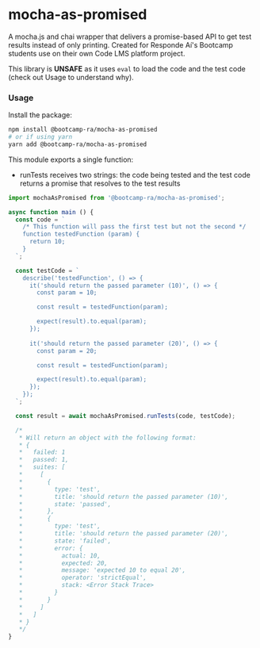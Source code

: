# mocha-as-promised
A mocha.js and chai wrapper that delivers a promise-based API to get test results instead of only printing. Created for Responde Aí's Bootcamp students use on their own Code LMS platform project.

This library is **UNSAFE** as it uses `eval` to load the code and the test code (check out Usage to understand why).

### Usage

Install the package:

```sh
npm install @bootcamp-ra/mocha-as-promised
# or if using yarn
yarn add @bootcamp-ra/mocha-as-promised
```

This module exports a single function:

- runTests
  receives two strings: the code being tested and the test code
  returns a promise that resolves to the test results

```js
import mochaAsPromised from '@bootcamp-ra/mocha-as-promised';

async function main () {
  const code = `
    /* This function will pass the first test but not the second */
    function testedFunction (param) {
      return 10;
    }
  `;

  const testCode = `
    describe('testedFunction', () => {
      it('should return the passed parameter (10)', () => {
        const param = 10;

        const result = testedFunction(param);

        expect(result).to.equal(param);
      });
      
      it('should return the passed parameter (20)', () => {
        const param = 20;

        const result = testedFunction(param);

        expect(result).to.equal(param);
      });
    });
  `;

  const result = await mochaAsPromised.runTests(code, testCode);

  /*
   * Will return an object with the following format:
   * {
   *   failed: 1
   *   passed: 1,
   *   suites: [
   *     [
   *       {
   *         type: 'test',
   *         title: 'should return the passed parameter (10)',
   *         state: 'passed',
   *       },
   *       {
   *         type: 'test',
   *         title: 'should return the passed parameter (20)',
   *         state: 'failed',
   *         error: {
   *           actual: 10,
   *           expected: 20,
   *           message: 'expected 10 to equal 20',
   *           operator: 'strictEqual',
   *           stack: <Error Stack Trace>
   *         }
   *       }
   *     ]
   *   ]
   * }
   */
}
```
